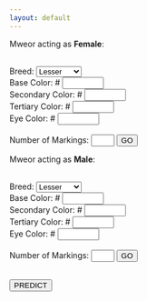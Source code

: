 ```yaml
---
layout: default
---
```


<div class="row">
  <div class="column">Mweor acting as <b>Female</b>:<br><br>

  <label for="breedl">Breed: </label>
    <select name="breed" id="breed">
      <option value="lesser">Lesser</option>
      <option value="longhair">Longhair</option>
      <option value="munchkin">Munchkin</option>
      <option value="fire">Fire</option>
      <option value="air">Air</option>
      <option value="earth">Earth</option>
      <option value="water">Water</option>
      <option value="lightning">Lightning</option>
      <option value="plant">Plant</option>
      <option value="ice">Ice</option>
    </select><br>
  <label for="basel">Base Color: #</label>
    <input type="text" id="base" name="base" maxlength="6" size="6"><br>
  <label for="secondaryl">Secondary Color: #</label>
    <input type="text" id="secondary" name="secondary" maxlength="6" size="6"><br>
  <label for="tertiaryl">Tertiary Color: #</label>
    <input type="text" id="tertiary" name="tertiary" maxlength="6" size="6"><br>
  <label for="eyel">Eye Color: #</label>
    <input type="text" id="eye" name="eye" maxlength="6" size="6"><br><br>
  <label for="mlf">Number of Markings:</label>
    <input type="text" id="mlf" name="mlf" maxlength="2" size="2">
    <button id="markinglistf" onclick="addFields('mlf','containerf');">GO</button><br>
    <div id="containerf"></div>
  </div>

  <div class="column">Mweor acting as <b>Male</b>:<br><br>

  <label for="breedm">Breed: </label>
    <select name="breedm" id="breedm">
      <option value="lesser">Lesser</option>
      <option value="longhair">Longhair</option>
      <option value="munchkin">Munchkin</option>
      <option value="fire">Fire</option>
      <option value="air">Air</option>
      <option value="earth">Earth</option>
      <option value="water">Water</option>
      <option value="lightning">Lightning</option>
      <option value="plant">Plant</option>
      <option value="ice">Ice</option>
    </select><br>
  <label for="baseml">Base Color: #</label>
    <input type="text" id="basem" name="basem" maxlength="6" size="6"><br>
  <label for="secondaryml">Secondary Color: #</label>
    <input type="text" id="secondarym" name="secondarym" maxlength="6" size="6"><br>
  <label for="tertiaryml">Tertiary Color: #</label>
    <input type="text" id="tertiarym" name="tertiarym" maxlength="6" size="6"><br>
  <label for="eyel">Eye Color: #</label>
      <input type="text" id="eyem" name="eyem" maxlength="6" size="6"><br><br>
  <label for="mlf">Number of Markings:</label>
    <input type="text" id="mlm" name="mlm" maxlength="2" size="2">
    <button id="markinglistm" onclick="addFields('mlm','containerm');">GO</button><br>
    <div id="containerm"></div>
  </div>
</div>

<div class="container">
  <div class="center">
  <br>
  <button id="predict" onclick="calculateMwitt()">PREDICT</button><br><br>
  <div id="containert"></div>
  </div>
</div>
